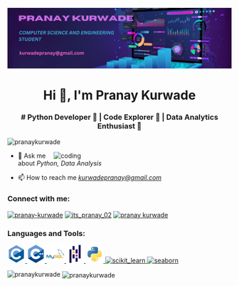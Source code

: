 ![logo](https://github.com/pranaykurwade/pranaykurwade/blob/main/PRANAY%20KURWADE%203.png)
<h1 align="center">Hi 👋, I'm Pranay Kurwade</h1>
<h3 align="center"># Python Developer 🐍 | Code Explorer 🚀 | Data Analytics Enthusiast 🌟</h3>

<p align="left"> <img src="https://komarev.com/ghpvc/?username=pranaykurwade&label=Profile%20views&color=0e75b6&style=flat" alt="pranaykurwade" /> </p>
<img align = "right" alt="coding" width="400" src="https://media.licdn.com/dms/image/C4E12AQHhfpP2slLoXw/article-cover_image-shrink_600_2000/0/1578791251071?e=2147483647&v=beta&t=z0mDGgtn6FZAR_FAWN0lu2QP80ugvAfOnWcJ3acz7Rk">

- 💬 Ask me about *Python, Data Analysis*

- 📫 How to reach me *kurwadepranay@gmail.com*

<h3 align="left">Connect with me:</h3>
<p align="left">
<a href="https://linkedin.com/in/pranay-kurwade" target="blank"><img align="center" src="https://raw.githubusercontent.com/rahuldkjain/github-profile-readme-generator/master/src/images/icons/Social/linked-in-alt.svg" alt="pranay-kurwade" height="30" width="40" /></a>
<a href="https://instagram.com/its_pranay_02" target="blank"><img align="center" src="https://raw.githubusercontent.com/rahuldkjain/github-profile-readme-generator/master/src/images/icons/Social/instagram.svg" alt="its_pranay_02" height="30" width="40" /></a>
<a href="https://www.hackerrank.com/pranay kurwade" target="blank"><img align="center" src="https://raw.githubusercontent.com/rahuldkjain/github-profile-readme-generator/master/src/images/icons/Social/hackerrank.svg" alt="pranay kurwade" height="30" width="40" /></a>
</p>

<h3 align="left">Languages and Tools:</h3>
<p align="left"> <a href="https://www.cprogramming.com/" target="_blank" rel="noreferrer"> <img src="https://raw.githubusercontent.com/devicons/devicon/master/icons/c/c-original.svg" alt="c" width="40" height="40"/> </a> <a href="https://www.w3schools.com/cpp/" target="_blank" rel="noreferrer"> <img src="https://raw.githubusercontent.com/devicons/devicon/master/icons/cplusplus/cplusplus-original.svg" alt="cplusplus" width="40" height="40"/> </a> <a href="https://www.mysql.com/" target="_blank" rel="noreferrer"> <img src="https://raw.githubusercontent.com/devicons/devicon/master/icons/mysql/mysql-original-wordmark.svg" alt="mysql" width="40" height="40"/> </a> <a href="https://pandas.pydata.org/" target="_blank" rel="noreferrer"> <img src="https://raw.githubusercontent.com/devicons/devicon/2ae2a900d2f041da66e950e4d48052658d850630/icons/pandas/pandas-original.svg" alt="pandas" width="40" height="40"/> </a> <a href="https://www.python.org" target="_blank" rel="noreferrer"> <img src="https://raw.githubusercontent.com/devicons/devicon/master/icons/python/python-original.svg" alt="python" width="40" height="40"/> </a> <a href="https://scikit-learn.org/" target="_blank" rel="noreferrer"> <img src="https://upload.wikimedia.org/wikipedia/commons/0/05/Scikit_learn_logo_small.svg" alt="scikit_learn" width="40" height="40"/> </a> <a href="https://seaborn.pydata.org/" target="_blank" rel="noreferrer"> <img src="https://seaborn.pydata.org/_images/logo-mark-lightbg.svg" alt="seaborn" width="40" height="40"/> </a> </p>

<p><img align="left" src="https://github-readme-stats.vercel.app/api/top-langs?username=pranaykurwade&show_icons=true&locale=en&layout=compact" alt="pranaykurwade" /></p>

<p>&nbsp;<img align="center" src="https://github-readme-stats.vercel.app/api?username=pranaykurwade&show_icons=true&locale=en" alt="pranaykurwade" /></p>
